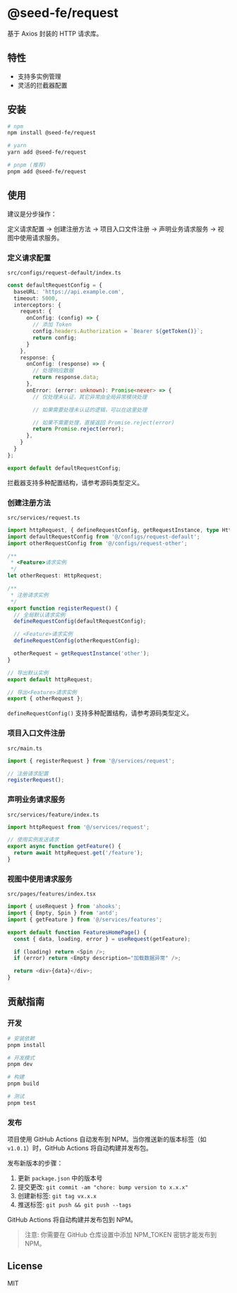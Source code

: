 # @seed-fe/request

基于 Axios 封装的 HTTP 请求库。

## 特性

- 支持多实例管理
- 灵活的拦截器配置

## 安装

```bash
# npm
npm install @seed-fe/request

# yarn
yarn add @seed-fe/request

# pnpm (推荐)
pnpm add @seed-fe/request
```

## 使用

建议是分步操作：

定义请求配置 → 创建注册方法 → 项目入口文件注册 → 声明业务请求服务 → 视图中使用请求服务。

### 定义请求配置

`src/configs/request-default/index.ts`

```typescript
const defaultRequestConfig = {
  baseURL: 'https://api.example.com',
  timeout: 5000,
  interceptors: {
    request: {
      onConfig: (config) => {
        // 添加 Token
        config.headers.Authorization = `Bearer ${getToken()}`;
        return config;
      }
    },
    response: {
      onConfig: (response) => {
        // 处理响应数据
        return response.data;
      },
      onError: (error: unknown): Promise<never> => {
        // 仅处理未认证，其它异常由全局异常模块处理

        // 如果需要处理未认证的逻辑，可以在这里处理

        // 如果不需要处理，直接返回 Promise.reject(error)
        return Promise.reject(error);
      },
    }
  }
};

export default defaultRequestConfig;
```

拦截器支持多种配置结构，请参考源码类型定义。

### 创建注册方法

`src/services/request.ts`

```typescript
import httpRequest, { defineRequestConfig, getRequestInstance, type HttpRequest } from '@seed-fe/request';
import defaultRequestConfig from '@/configs/request-default';
import otherRequestConfig from '@/configs/request-other';

/**
 * <Feature>请求实例
 */
let otherRequest: HttpRequest;

/**
 * 注册请求实例
 */
export function registerRequest() {
  // 全局默认请求实例
  defineRequestConfig(defaultRequestConfig);

  // <Feature>请求实例
  defineRequestConfig(otherRequestConfig);

  otherRequest = getRequestInstance('other');
}

// 导出默认实例
export default httpRequest;

// 导出<Feature>请求实例
export { otherRequest };
```

`defineRequestConfig()` 支持多种配置结构，请参考源码类型定义。


### 项目入口文件注册

`src/main.ts`

```typescript
import { registerRequest } from '@/services/request';

// 注册请求配置
registerRequest();
```

### 声明业务请求服务

`src/services/feature/index.ts`

```typescript
import httpRequest from '@/services/request';

// 使用实例发送请求
export async function getFeature() {
  return await httpRequest.get('/feature');
}
```

### 视图中使用请求服务

`src/pages/features/index.tsx`

```typescript
import { useRequest } from 'ahooks';
import { Empty, Spin } from 'antd';
import { getFeature } from '@/services/features';

export default function FeaturesHomePage() {
  const { data, loading, error } = useRequest(getFeature);

  if (loading) return <Spin />;
  if (error) return <Empty description="加载数据异常" />;

  return <div>{data}</div>;
}
```

## 贡献指南

### 开发

```bash
# 安装依赖
pnpm install

# 开发模式
pnpm dev

# 构建
pnpm build

# 测试
pnpm test
```

### 发布

项目使用 GitHub Actions 自动发布到 NPM。当你推送新的版本标签（如 `v1.0.1`）时，GitHub Actions 将自动构建并发布包。

发布新版本的步骤：

1. 更新 `package.json` 中的版本号
2. 提交更改: `git commit -am "chore: bump version to x.x.x"`
3. 创建新标签: `git tag vx.x.x`
4. 推送标签: `git push && git push --tags`

GitHub Actions 将自动构建并发布包到 NPM。

> 注意: 你需要在 GitHub 仓库设置中添加 NPM_TOKEN 密钥才能发布到 NPM。

## License

MIT
